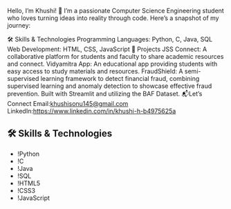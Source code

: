 Hello, I’m Khushi! 🌟
I’m a passionate Computer Science Engineering student who loves turning ideas into reality through code. Here’s a snapshot of my journey:

🛠 Skills & Technologies
Programming Languages: Python, C, Java, SQL
Web Development: HTML, CSS, JavaScript
🌟 Projects
JSS Connect: A collaborative platform for students and faculty to share academic resources and connect.
Vidyamitra App: An educational app providing students with easy access to study materials and resources.
FraudShield: A semi-supervised learning framework to detect financial fraud, combining supervised learning and anomaly detection to showcase effective fraud prevention. Built with Streamlit and utilizing the BAF Dataset.
📬Let’s Connect
Email:khushisonu145@gmail.com
LinkedIn:https://www.linkedin.com/in/khushi-h-b4975625a
## 🛠 Skills & Technologies

- !Python
- !C
- !Java
- !SQL
- !HTML5
- !CSS3
- !JavaScript
